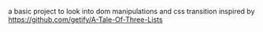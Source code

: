 a basic project to look into dom manipulations and css transition
inspired by https://github.com/getify/A-Tale-Of-Three-Lists
